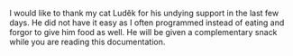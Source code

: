 I would like to thank my cat Luděk for his undying support in the last few days. He did not have it easy as I often programmed instead of eating and forgor to give him food as well. He will be given a complementary snack while you are reading this documentation.
